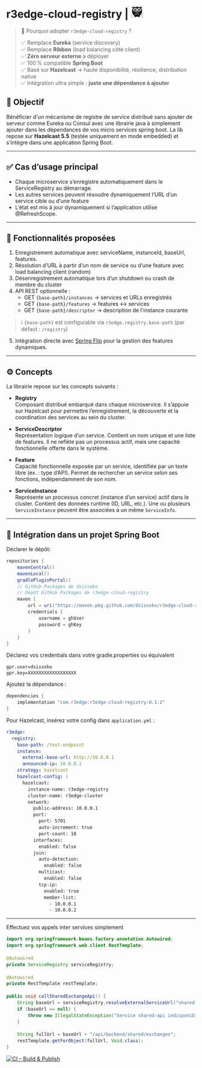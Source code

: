 # r3edge-cloud-registry | ![Logo](logo_ds.png)

> 🚀 Pourquoi adopter `r3edge-cloud-registry` ?
>
> ✅ Remplace **Eureka** (service discovery)  
> ✅ Remplace **Ribbon** (load balancing côté client)  
> ✅ **Zéro serveur externe** à déployer  
> ✅ 100 % compatible **Spring Boot**  
> ✅ Basé sur **Hazelcast** → haute disponibilité, résilience, distribution native  
> ✅ Intégration ultra simple : **juste une dépendance à ajouter**


## 🎯 Objectif

Bénéficier d'un mécanisme de registre de service distribué sans ajouter de serveur comme Eureka ou Consul avec une librairie java à simplement ajouter dans les dépendances de vos micro services spring boot.
La lib repose sur **Hazelcast 5.5** (testée uniquement en mode embedded) et s’intègre dans une application Spring Boot.

---

## ✅ Cas d’usage principal

- Chaque microservice s’enregistre automatiquement dans le ServiceRegistry au démarrage.
- Les autres services peuvent résoudre dynamiquement l’URL d’un service cible ou d’une feature 
- L’état est mis à jour dynamiquement si l’application utilise @RefreshScope.

---

## 🧩 Fonctionnalités proposées

1. Enregistrement automatique avec serviceName, instanceId, baseUrl, features.
2. Résolution d’URL à partir d’un nom de service ou d’une feature avec load balancing client (random)
3. Désenregistrement automatique lors d’un shutdown ou crash de membre du cluster
4. API REST optionnelle :
   - GET `{base-path}/instances` → services et URLs enregistrés
   - GET `{base-path}/features` → features ↔ services
   - GET `{base-path}/descriptor` → description de l'instance courante

> ℹ️ `{base-path}` est configurable via `r3edge.registry.base-path` (par défaut : `/registry`)
5. Intégration directe avec [Spring Flip](https://github.com/dsissoko/r3edge-spring-flip) pour la gestion des features dynamiques.

---

## ⚙️ Concepts

La librairie repose sur les concepts suivants :

- **Registry**  
  Composant distribué embarqué dans chaque microservice. Il s’appuie sur Hazelcast pour permettre l’enregistrement, la découverte et la coordination des services au sein du cluster.

- **ServiceDescriptor**  
  Représentation logique d’un service. Contient un nom unique et une liste de features. Il ne reflète pas un processus actif, mais une capacité fonctionnelle offerte dans le système.

- **Feature**  
  Capacité fonctionnelle exposée par un service, identifiée par un texte libre (ex. : type d’API). Permet de rechercher un service selon ses fonctions, indépendamment de son nom.

- **ServiceInstance**  
  Représente un processus concret (instance d’un service) actif dans le cluster. Contient des données runtime (ID, URL, etc.). Une ou plusieurs `ServiceInstance` peuvent être associées à un même `ServiceInfo`.

---

## 🔧 Intégration dans un projet Spring Boot

Déclarer le dépôt:

```groovy
repositories {
    mavenCentral()
    mavenLocal()
    gradlePluginPortal()
    // GitHub Packages de dsissoko
    // Dépôt GitHub Packages de r3edge-cloud-registry
    maven {
        url = uri("https://maven.pkg.github.com/dsissoko/r3edge-cloud-registry")
        credentials {
            username = ghUser
            password = ghKey
        }
    }
}
```

Déclarez vos credentials dans votre gradle.properties ou équivalent

```
gpr.user=dsissoko
gpr.key=XXXXXXXXXXXXXXXXXX
```

Ajoutez la dépendance :

```groovy
dependencies {
    implementation "com.r3edge:r3edge-cloud-registry:0.1.2"
}
```

Pour Hazelcast, insérez votre config dans `application.yml` :


```yaml
r3edge:
  registry:
    base-path: /test-endpoint
    instance:
      external-base-url: http://10.0.0.1
      announced-ip: 10.0.0.1
    strategy: hazelcast
    hazelcast-config: |
      hazelcast:
        instance-name: r3edge-registry
        cluster-name: r3edge-cluster
        network:
          public-address: 10.0.0.1        
          port:
            port: 5701
            auto-increment: true
            port-count: 10
          interfaces:
            enabled: false
          join:
            auto-detection:
              enabled: false         
            multicast:
              enabled: false          
            tcp-ip:
              enabled: true
              member-list:
                - 10.0.0.1
                - 10.0.0.2
```

---

Effectuez vos appels inter services simplement

```java
import org.springframework.beans.factory.annotation.Autowired;
import org.springframework.web.client.RestTemplate;

@Autowired
private ServiceRegistry serviceRegistry;

@Autowired
private RestTemplate restTemplate;

public void callSharedExchangeApi() {
    String baseUrl = serviceRegistry.resolveExternalServiceUrl("shared-api");
    if (baseUrl == null) {
        throw new IllegalStateException("Service shared-api indisponible");
    }

    String fullUrl = baseUrl + "/api/backend/shared/exchanges";
    restTemplate.getForObject(fullUrl, Void.class);
}
```

[![CI – Build & Publish](https://github.com/dsissoko/r3edge-cloud-registry/actions/workflows/cicd_code.yml/badge.svg)](https://github.com/dsissoko/r3edge-cloud-registry/actions/workflows/cicd_code.yml)
